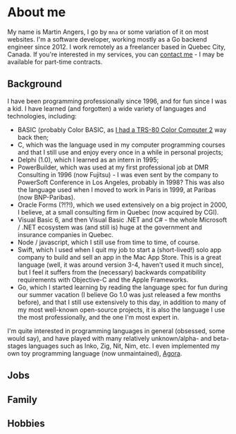 # About me

My name is Martin Angers, I go by `mna` or some variation of it on most websites.
I'm a software developer, working mostly as a Go backend engineer since 2012. I
work remotely as a freelancer based in Quebec City, Canada. If you're interested in
my services, you can [contact me][email] - I may be available for part-time contracts.

## Background

I have been programming professionally since 1996, and for fun since I was a kid. I
have learned (and forgotten) a wide variety of languages and technologies, including:

* BASIC (probably Color BASIC, as [I had a TRS-80 Color Computer 2][coco2] way back then;
* C, which was the language used in my computer programming courses and that I still use
  and enjoy every once in a while in personal projects;
* Delphi (1.0), which I learned as an intern in 1995;
* PowerBuilder, which was used at my first professional job at DMR Consulting in 1996 (now
  Fujitsu) - I was even sent by the company to PowerSoft Conference in Los Angeles, probably
  in 1998? This was also the language used when I moved to work in Paris in 1999, at
  Paribas (now BNP-Paribas).
* Oracle Forms (?!?!), which we used extensively on a big project in 2000, I believe, at
  a small consulting firm in Quebec (now acquired by CGI).
* Visual Basic 6, and then Visual Basic .NET and C# - the whole Microsoft / .NET
  ecosystem was (and still is) huge at the government and insurance companies in Quebec.
* Node / javascript, which I still use from time to time, of course.
* Swift, which I used when I quit my job to start a (short-lived!) solo app company to build
  and sell an app in the Mac App Store. This is a great language (well, it was around
  version 3-4, haven't used it much since), but I feel it suffers from the (necessary)
  backwards compatibility requirements with Objective-C and the Apple Frameworks.
* Go, which I started learning by reading the language spec for fun during our summer
  vacation (I believe Go 1.0 was just released a few months before), and that I still use
  extensively to this day, in addition to many of my most well-known open-source projects,
  it is also the language I use the most professionally, and the one I'm most expert in.

I'm quite interested in programming languages in general (obsessed, some would say), and have
played with many relatively unknown/alpha- and beta- stages languages such as Inko, Zig,
Nit, Nim, etc. I even implemented my own toy programming language (now unmaintained), [Agora][].

## Jobs

## Family

## Hobbies

[email]: mailto:{{.Email}}
[coco2]: https://twitter.com/___mna___/status/813406732697423872
[agora]: https://github.com/mna/agora
